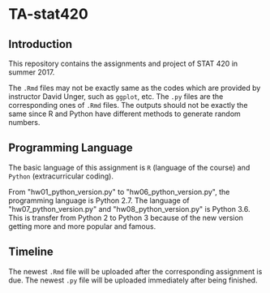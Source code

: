 # TA-stat420
## Introduction
This repository contains the assignments and project of STAT 420 in summer 2017.

The `.Rmd` files may not be exactly same as the codes which are provided by instructor David Unger, such as `ggplot`, etc. The `.py` files are the corresponding ones of `.Rmd` files. The outputs should not be exactly the same since R and Python have different methods to generate random numbers.

## Programming Language
The basic language of this assignment is `R` (language of the course) and `Python` (extracurricular coding).

From "hw01_python_version.py" to "hw06_python_version.py", the programming language is Python 2.7. The language of "hw07_python_version.py" and "hw08_python_version.py" is Python 3.6. This is transfer from Python 2 to Python 3 because of the new version getting more and more popular and famous.

## Timeline
The newest `.Rmd` file will be uploaded after the corresponding assignment is due. The newest `.py` file will be uploaded immediately after being finished.
